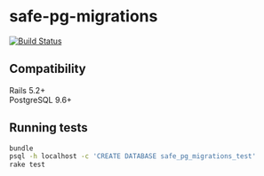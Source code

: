 # safe-pg-migrations

[![Build Status](https://travis-ci.org/doctolib/safe-pg-migrations.svg?branch=master)](https://travis-ci.org/doctolib/safe-pg-migrations)

## Compatibility

Rails 5.2+  
PostgreSQL 9.6+

## Running tests

```bash
bundle
psql -h localhost -c 'CREATE DATABASE safe_pg_migrations_test'
rake test
```
